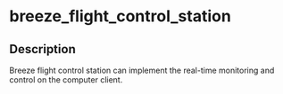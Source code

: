 # breeze_flight_control_station

## Description

Breeze flight control station can implement the real-time monitoring and control on the computer client.
